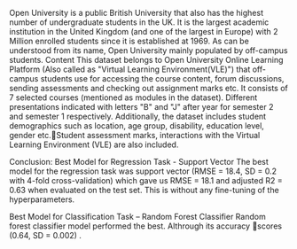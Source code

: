 Open University is a public British University that also has the highest number of undergraduate students in the UK.
It is the largest academic institution in the United Kingdom (and one of the largest in Europe) with 2 Million enrolled students since it is established at 1969. 
As can be understood from its name, Open University mainly populated by off-campus students.
Content
This dataset belongs to Open University Online Learning Platform (Also called as "Virtual Learning Environment(VLE)") that off-campus students use for accessing the course content, 
forum discussions, sending assessments and checking out assignment marks etc. It consists of 7 selected courses (mentioned as modules in the dataset).
Different presentations indicated with letters "B" and "J" after year for semester 2 and semester 1 respectively.
Additionally, the dataset includes student demographics such as location, age group, disability, education level, gender etc.Student assessment marks,
interactions with the Virtual Learning Environment (VLE) are also included.

Conclusion:
Best Model for Regression Task  - Support Vector
The best model for the regression task was support vector (RMSE = 18.4, SD = 0.2 with 4-fold cross-validation) which gave us RMSE = 18.1 and adjusted R2 = 0.63 when evaluated on the test set.
This is without any fine-tuning of the hyperparameters. 

Best Model for Classification Task – Random Forest Classifier
Random forest classifier model performed the best. Althrough its accuracy scores (0.64, SD = 0.002) .

